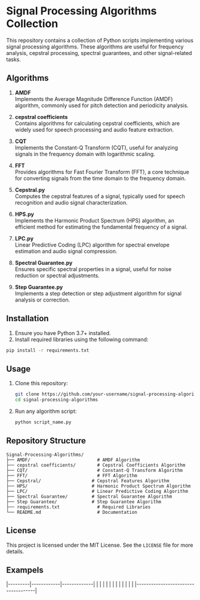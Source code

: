 # Signal Processing Algorithms Collection

This repository contains a collection of Python scripts implementing various signal processing algorithms. These algorithms are useful for frequency analysis, cepstral processing, spectral guarantees, and other signal-related tasks.

## Algorithms
1. **AMDF**  
   Implements the Average Magnitude Difference Function (AMDF) algorithm, commonly used for pitch detection and periodicity analysis.

2. **cepstral coefficients**  
   Contains algorithms for calculating cepstral coefficients, which are widely used for speech processing and audio feature extraction.

3. **CQT**  
   Implements the Constant-Q Transform (CQT), useful for analyzing signals in the frequency domain with logarithmic scaling.

4. **FFT**  
   Provides algorithms for Fast Fourier Transform (FFT), a core technique for converting signals from the time domain to the frequency domain.

5. **Cepstral.py**  
   Computes the cepstral features of a signal, typically used for speech recognition and audio signal characterization.

6. **HPS.py**  
   Implements the Harmonic Product Spectrum (HPS) algorithm, an efficient method for estimating the fundamental frequency of a signal.

7. **LPC.py**  
   Linear Predictive Coding (LPC) algorithm for spectral envelope estimation and audio signal compression.

8. **Spectral Guarantee.py**  
   Ensures specific spectral properties in a signal, useful for noise reduction or spectral adjustments.

9. **Step Guarantee.py**  
   Implements a step detection or step adjustment algorithm for signal analysis or correction.

## Installation
1. Ensure you have Python 3.7+ installed.
2. Install required libraries using the following command:

```bash
pip install -r requirements.txt
```

## Usage
1. Clone this repository:
   ```bash
   git clone https://github.com/your-username/signal-processing-algorithms.git
   cd signal-processing-algorithms
   ```
2. Run any algorithm script:
   ```bash
   python script_name.py
   ```

## Repository Structure
```
Signal-Processing-Algorithms/
├── AMDF/                         # AMDF Algorithm
├── cepstral coefficients/        # Cepstral Coefficients Algorithm
├── CQT/                          # Constant-Q Transform Algorithm
├── FFT/                          # FFT Algorithm
├── Cepstral/                   # Cepstral Features Algorithm
├── HPS/                        # Harmonic Product Spectrum Algorithm
├── LPC/                        # Linear Predictive Coding Algorithm
├── Spectral Guarantee/         # Spectral Guarantee Algorithm
├── Step Guarantee/             # Step Guarantee Algorithm
├── requirements.txt              # Required Libraries
└── README.md                     # Documentation
```

## License
This project is licensed under the MIT License. See the `LICENSE` file for more details.
## Exampels 

   |---------|------------|-------------|
   |         |            |             |
   |         |            |             |
   |         |            |             |
   |------------------------------------|
